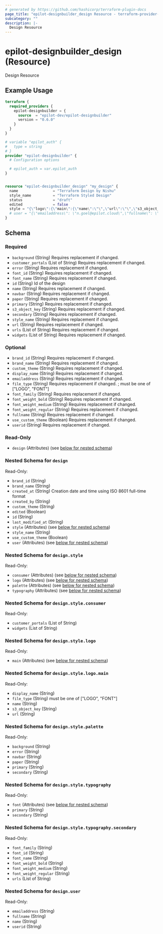 ```yaml
---
# generated by https://github.com/hashicorp/terraform-plugin-docs
page_title: "epilot-designbuilder_design Resource - terraform-provider-epilot-designbuilder"
subcategory: ""
description: |-
  Design Resource
---
```


# epilot-designbuilder_design (Resource)

Design Resource

## Example Usage

```terraform
terraform {
  required_providers {
    epilot-designbuilder = {
      source  = "epilot-dev/epilot-designbuilder"
      version = "0.6.0"
    }
  }
}

# variable "epilot_auth" {
#   type = string
# }
provider "epilot-designbuilder" {
  # Configuration options

  # epilot_auth = var.epilot_auth
}


resource "epilot-designbuilder_design" "my_design" {
  name                = "Terraform Design by Nishu"
  style_name          = "Terraform Styled Design"
  status              = "draft"
  edited              = false
  style = "{\"logo\":{\"main\":{\"name\":\"\",\"url\":\"\",\"s3_object_key\":\"\"}},\"typography\":{\"secondary\":\"#222222FF\",\"font\":{\"font_id\":\"QuattrocentoSans-Regular\",\"urls\":[{\"type\":\"TTF\",\"url\":\"https://go.epilot.cloud/elements-static/fonts/QuattrocentoSans-Regular.ttf\"}],\"font_weight_bold\":\"600\",\"font_weight_medium\":\"500\",\"font_family\":\"QuattrocentoSans-Regular\",\"font_weight_regular\":\"400\",\"font_name\":\"QuattrocentoSans-Regular\"},\"primary\":\"#039BE5FF\"},\"palette\":{\"secondary\":\"#000000FF\",\"navbar\":\"#000000FF\",\"error\":\"#000000FF\",\"paper\":\"#005EB4FF\",\"background\":\"#FFFFFFFF\",\"primary\":\"#000000FF\"},\"consumer\":{\"widgets\":[],\"customer_portals\":[]}}"
  # user = "{\"emailaddress\": \"n.goel@epilot.cloud\",\"fullname\": \"Nishu Goel\",\"name\": \"Nishu Goel\",\"userid\": \"82602\"}"
}
```

<!-- schema generated by tfplugindocs -->
## Schema

### Required

- `background` (String) Requires replacement if changed.
- `customer_portals` (List of String) Requires replacement if changed.
- `error` (String) Requires replacement if changed.
- `font_id` (String) Requires replacement if changed.
- `font_name` (String) Requires replacement if changed.
- `id` (String) Id of the design
- `name` (String) Requires replacement if changed.
- `navbar` (String) Requires replacement if changed.
- `paper` (String) Requires replacement if changed.
- `primary` (String) Requires replacement if changed.
- `s3_object_key` (String) Requires replacement if changed.
- `secondary` (String) Requires replacement if changed.
- `style_name` (String) Requires replacement if changed.
- `url` (String) Requires replacement if changed.
- `urls` (List of String) Requires replacement if changed.
- `widgets` (List of String) Requires replacement if changed.

### Optional

- `brand_id` (String) Requires replacement if changed.
- `brand_name` (String) Requires replacement if changed.
- `custom_theme` (String) Requires replacement if changed.
- `display_name` (String) Requires replacement if changed.
- `emailaddress` (String) Requires replacement if changed.
- `file_type` (String) Requires replacement if changed. ; must be one of ["LOGO", "FONT"]
- `font_family` (String) Requires replacement if changed.
- `font_weight_bold` (String) Requires replacement if changed.
- `font_weight_medium` (String) Requires replacement if changed.
- `font_weight_regular` (String) Requires replacement if changed.
- `fullname` (String) Requires replacement if changed.
- `use_custom_theme` (Boolean) Requires replacement if changed.
- `userid` (String) Requires replacement if changed.

### Read-Only

- `design` (Attributes) (see [below for nested schema](#nestedatt--design))

<a id="nestedatt--design"></a>
### Nested Schema for `design`

Read-Only:

- `brand_id` (String)
- `brand_name` (String)
- `created_at` (String) Creation date and time using ISO 8601 full-time format
- `created_by` (String)
- `custom_theme` (String)
- `edited` (Boolean)
- `id` (String)
- `last_modified_at` (String)
- `style` (Attributes) (see [below for nested schema](#nestedatt--design--style))
- `style_name` (String)
- `use_custom_theme` (Boolean)
- `user` (Attributes) (see [below for nested schema](#nestedatt--design--user))

<a id="nestedatt--design--style"></a>
### Nested Schema for `design.style`

Read-Only:

- `consumer` (Attributes) (see [below for nested schema](#nestedatt--design--style--consumer))
- `logo` (Attributes) (see [below for nested schema](#nestedatt--design--style--logo))
- `palette` (Attributes) (see [below for nested schema](#nestedatt--design--style--palette))
- `typography` (Attributes) (see [below for nested schema](#nestedatt--design--style--typography))

<a id="nestedatt--design--style--consumer"></a>
### Nested Schema for `design.style.consumer`

Read-Only:

- `customer_portals` (List of String)
- `widgets` (List of String)


<a id="nestedatt--design--style--logo"></a>
### Nested Schema for `design.style.logo`

Read-Only:

- `main` (Attributes) (see [below for nested schema](#nestedatt--design--style--logo--main))

<a id="nestedatt--design--style--logo--main"></a>
### Nested Schema for `design.style.logo.main`

Read-Only:

- `display_name` (String)
- `file_type` (String) must be one of ["LOGO", "FONT"]
- `name` (String)
- `s3_object_key` (String)
- `url` (String)



<a id="nestedatt--design--style--palette"></a>
### Nested Schema for `design.style.palette`

Read-Only:

- `background` (String)
- `error` (String)
- `navbar` (String)
- `paper` (String)
- `primary` (String)
- `secondary` (String)


<a id="nestedatt--design--style--typography"></a>
### Nested Schema for `design.style.typography`

Read-Only:

- `font` (Attributes) (see [below for nested schema](#nestedatt--design--style--typography--font))
- `primary` (String)
- `secondary` (String)

<a id="nestedatt--design--style--typography--font"></a>
### Nested Schema for `design.style.typography.secondary`

Read-Only:

- `font_family` (String)
- `font_id` (String)
- `font_name` (String)
- `font_weight_bold` (String)
- `font_weight_medium` (String)
- `font_weight_regular` (String)
- `urls` (List of String)




<a id="nestedatt--design--user"></a>
### Nested Schema for `design.user`

Read-Only:

- `emailaddress` (String)
- `fullname` (String)
- `name` (String)
- `userid` (String)


